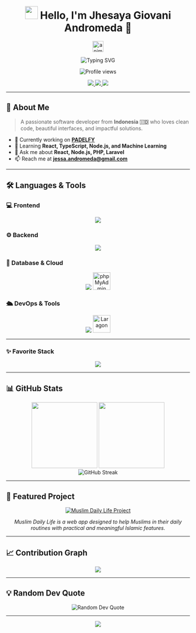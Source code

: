 
<!-- Header -->
<h1 align="center"> <img src="https://raw.githubusercontent.com/ABSphreak/readme-emojis/main/wave.gif" width="35px"> Hello, I'm <b>Jhesaya Giovani Andromeda</b> 👋 </h1>


<!-- Animated Divider -->
<p align="center">
  <img src="https://i.imgur.com/dBaSKWF.gif" height="30" alt="animated line" />
</p>

<!-- Centered Typing SVG (with neon glow) -->
<div align="center">
  <img src="https://readme-typing-svg.herokuapp.com?font=Fira+Code&weight=500&size=24&pause=1000&color=2E9598&center=true&vCenter=true&width=600&lines=Full-Stack+Developer;UI%2FUX+Enthusiast;Open+Source+Contributor;Always+Learning+New+Things&repeat=true" alt="Typing SVG" />
</div>

<!-- Profile Views -->
<p align="center">
  <img src="https://komarev.com/ghpvc/?username=jhesayaa&style=flat-square&color=2E9598" alt="Profile views" />
</p>

<!-- Social Links -->
<p align="center">
  <a href="https://www.linkedin.com/in/jhesaya-giovani-andromeda/">
    <img src="https://img.shields.io/badge/LinkedIn-0077B5?style=for-the-badge&logo=linkedin&logoColor=white" />
  </a>
  <a href="https://www.instagram.com/jhesayaa/">
    <img src="https://img.shields.io/badge/Instagram-E4405F?style=for-the-badge&logo=instagram&logoColor=white" />
  </a>
  <a href="https://muslimdailylife.org/">
    <img src="https://img.shields.io/badge/Muslim_Daily_Life-1A936F?style=for-the-badge&logo=php&logoColor=white" />
  </a>
</p>

---

## 🚀 About Me
> A passionate software developer from **Indonesia 🇮🇩** who loves clean code, beautiful interfaces, and impactful solutions.

- 🔭 Currently working on **[PADELFY](#)**
- 🌱 Learning **React, TypeScript, Node.js, and Machine Learning**
- 💬 Ask me about **React, Node.js, PHP, Laravel**
- 📫 Reach me at **jessa.andromeda@gmail.com**

---

## 🛠️ Languages & Tools

### 💻 Frontend
<div align="center">
  <img src="https://skillicons.dev/icons?i=react,typescript,javascript,html,css,tailwind,figma&perline=7" />
</div>

### ⚙️ Backend
<div align="center">
  <img src="https://skillicons.dev/icons?i=laravel,php,javascript,typescript,nodejs,express,python&perline=7" />
</div>

### 🧰 Database & Cloud
<div align="center">
  <img src="https://skillicons.dev/icons?i=supabase,postgres&perline=7" />
  <img height="48" src="https://www.phpmyadmin.net/static/images/logo.png" alt="phpMyAdmin" title="phpMyAdmin" />
</div>

### 🛳️ DevOps & Tools
<div align="center">
  <img src="https://skillicons.dev/icons?i=docker,git&perline=7" />
  <img height="48" src="https://cdn.simpleicons.org/laragon/0E83CD" alt="Laragon" title="Laragon" />
</div>

---

### ✨ Favorite Stack
<div align="center">
  <img src="https://readme-typing-svg.herokuapp.com?font=Fira+Code&size=22&pause=1500&color=2E9598&width=600&center=true&vCenter=true&lines=⚡+React+%2B+PHP+%2B+Laravel+%2B+TailwindCSS%2B+⚡" />
</div>

---

## 📊 GitHub Stats
<div align="center">
  <img height="180em" src="https://github-readme-stats.vercel.app/api?username=jhesayaa&show_icons=true&theme=tokyonight&include_all_commits=true&count_private=true" />
  <img height="180em" src="https://github-readme-stats.vercel.app/api/top-langs/?username=jhesayaa&layout=compact&langs_count=8&theme=tokyonight" />
</div>

<div align="center">
  <img src="https://streak-stats.demolab.com?user=jhesayaa&theme=tokyonight&border_radius=5" alt="GitHub Streak" />
</div>

---

## 🌟 Featured Project
<div align="center">
  <a href="https://muslimdailylife.org/">
    <img src="https://img.shields.io/badge/Muslim_Daily_Life-Islamic_Web_App-1a936f?style=for-the-badge&logo=php" alt="Muslim Daily Life Project" />
  </a>
  <p><i>Muslim Daily Life is a web app designed to help Muslims in their daily routines with practical and meaningful Islamic features.</i></p>
</div>

---

## 📈 Contribution Graph
<div align="center">
  <img src="https://github-readme-activity-graph.vercel.app/graph?username=jhesayaa&theme=tokyo-night&radius=8" />
</div>

---

## 💡 Random Dev Quote
<div align="center">
  <img src="https://quotes-github-readme.vercel.app/api?type=horizontal&theme=tokyonight" alt="Random Dev Quote" />
</div>

---

<div align="center">
  <a href="https://github.com/jhesayaa">
    <img src="https://img.shields.io/badge/Made%20with%20❤️%20by-Jhesaya%20Giovani%20Andromeda-2E9598?style=for-the-badge" />
  </a>
</div>
